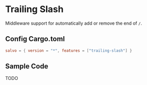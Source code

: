 # Trailing Slash

Middleware support for automatically add or remove the end of `/`.

## Config Cargo.toml

```toml
salvo = { version = "*", features = ["trailing-slash"] }
```

## Sample Code
TODO